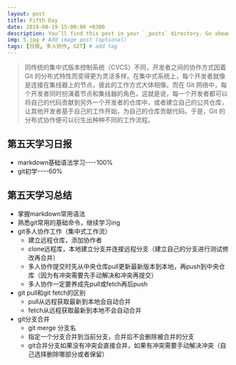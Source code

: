 ```yaml
---
layout: post
title: Fifth Day
date: 2019-08-19 15:00:00 +0300
description: You’ll find this post in your `_posts` directory. Go ahead and edit it and re-build the site to see your changes. # Add post description (optional)
img: 5.jpg # Add image post (optional)
tags: [日报, 多人协作, GIT] # add tag
---
```


>同传统的集中式版本控制系统（CVCS）不同，开发者之间的协作方式因着 Git 的分布式特性而变得更为灵活多样。在集中式系统上，每个开发者就像是连接在集线器上的节点，彼此的工作方式大体相像。而在 Git 网络中，每个开发者同时扮演着节点和集线器的角色，这就是说，每一个开发者都可以将自己的代码贡献到另外一个开发者的仓库中，或者建立自己的公共仓库，让其他开发者基于自己的工作开始，为自己的仓库贡献代码。于是，Git 的分布式协作便可以衍生出种种不同的工作流程。 

## 第五天学习日报

* markdown基础语法学习----100%
* git初学----60%

## 第五天学习总结

* 掌握markdown常用语法
* 熟悉git常用的基础命令，继续学习ing
* git多人协作工作（集中式工作流）
	* 建立远程仓库，添加协作者
	* clone远程库，本地建立分支并连接远程分支（建立自己的分支进行测试修改再合并）
	* 多人协作提交时先从中央仓库pull更新最新版本到本地，再push到中央仓库（因为有冲突需要先手动解决和冲突再提交）
	* 多人协作一定要养成先pull或fetch再后push
* git pull和git fetch的区别
	* pull从远程获取最新到本地会自动合并
	* fetch从远程获取最新到本地不会自动合并
* git分支合并
	* git merge 分支名
	* 指定一个分支合并到当前分支，合并后不会删除被合并的分支
	* git合并分支如果没有冲突会直接合并，如果有冲突需要手动解决冲突（自己选择删除哪部分或者保留）
